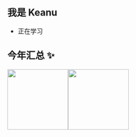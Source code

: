 ## 我是 Keanu

- 正在学习

## 今年汇总 ✨

<img align="" height="137px" src="https://github-readme-stats.vercel.app/api?username=zkeanu&hide_title=true&hide_border=true&show_icons=true&include_all_commits=true&line_height=21&bg_color=0,EC6C6C,FFD479,FFFC79,73FA79&theme=graywhite&locale=cn" /><img align="" height="137px" src="https://github-readme-stats.vercel.app/api/top-langs/?username=zkeanu&hide_title=true&hide_border=true&layout=compact&bg_color=0,73FA79,73FDFF,D783FF&theme=graywhite&locale=cn" />
